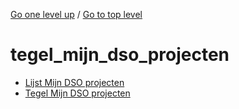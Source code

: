 <!-- generated by markdown-notes-tree -->

<!-- upward navigation links generated by markdown-notes-tree start here -->

[Go one level up](../SUMMARY.md) / [Go to top level](../../../../SUMMARY.md)

<!-- upward navigation links generated by markdown-notes-tree end here -->

# tegel_mijn_dso_projecten

<!-- optional markdown-notes-tree directory description starts here -->

<!-- optional markdown-notes-tree directory description ends here -->

- [Lijst Mijn DSO projecten](lijst_mijn_dso_projecten.md)
- [Tegel Mijn DSO projecten](README.md)
